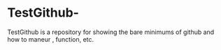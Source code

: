 # TestGithub-
TestGithub is a repository for showing the bare minimums of github and how to maneur , function, etc.
